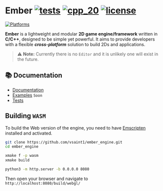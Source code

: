 # Ember [![tests](https://github.com/vsaint1/ember_engine/actions/workflows/tests.yaml/badge.svg?branch=main)](https://github.com/vsaint1/ember_engine/actions/workflows/build.yaml/)  [![cpp_20](https://img.shields.io/badge/C%2B%2B-20-blue.svg)](https://isocpp.org/std/the-standard) [![license](https://img.shields.io/github/license/vsaint1/ember_engine.svg)]()

[![Platforms](https://img.shields.io/badge/platforms-Windows%20%7C%20Linux%20%7C%20macOS%20%7C%20Android%20%7C%20iOS%20%7C%20Web-blue.svg)]()

**Ember** is a lightweight and modular **2D game engine/framework** written in **C/C++**, designed to be simple yet
powerful. It aims to provide developers with a flexible **_cross-platform_** solution to build 2Ds and
applications.

> ⚠️ **Note:** Currently there is no `Editor` and it is unlikely one will exist in the future.



## 📚 Documentation

- [Documentation](https://vsaint1.github.io/ember_engine)
- [Examples](https://github.com/vsaint1/ember_engine/tree/main/examples)  `Soon`
- [Tests](https://github.com/vsaint1/ember_engine/tree/main/tests)



## Building `WASM`

To build the Web version of the engine, you need to have [Emscripten](https://emscripten.org/docs/getting_started/downloads.html) installed and activated.


```bash
git clone https://github.com/vsaint1/ember_engine.git
cd ember_engine

xmake f -p wasm
xmake build

python3 -m http.server -b 0.0.0.0 8080
```

Then open your browser and navigate to `http://localhost:8080/build/webgl/`

